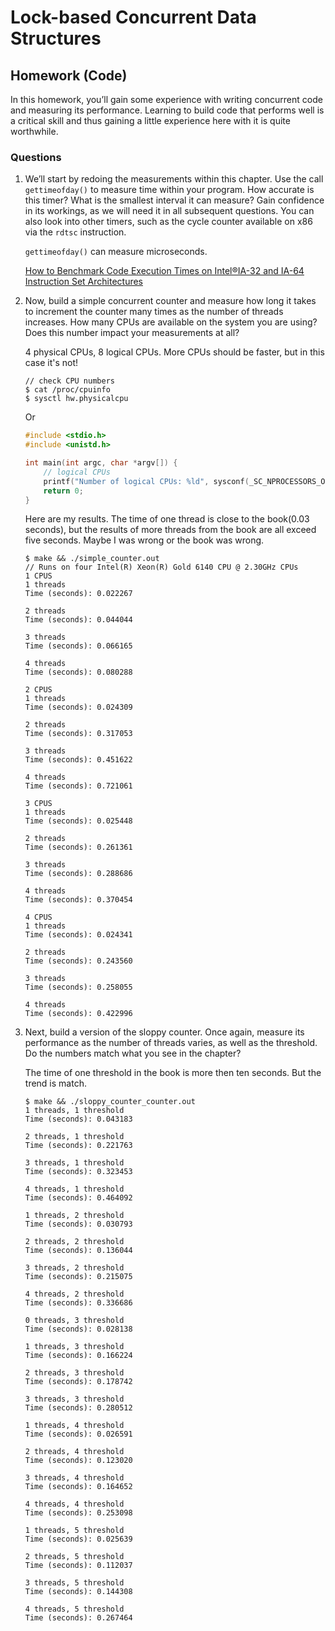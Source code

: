 # Lock-based Concurrent Data Structures

## Homework (Code)

In this homework, you’ll gain some experience with writing concurrent code and measuring its performance. Learning to build code that performs well is a critical skill and thus gaining a little experience here with it is quite worthwhile.

### Questions

1. We’ll start by redoing the measurements within this chapter. Use the call `gettimeofday()` to measure time within your program. How accurate is this timer? What is the smallest interval it can measure? Gain confidence in its workings, as we will need it in all subsequent questions. You can also look into other timers, such as the cycle counter available on x86 via the `rdtsc` instruction.

    `gettimeofday()` can measure microseconds.

    [How to Benchmark Code Execution Times on Intel®IA-32 and IA-64 Instruction Set Architectures](https://www.intel.com/content/dam/www/public/us/en/documents/white-papers/ia-32-ia-64-benchmark-code-execution-paper.pdf)

2. Now, build a simple concurrent counter and measure how long it takes to increment the counter many times as the number of threads increases. How many CPUs are available on the system you are using? Does this number impact your measurements at all?

    4 physical CPUs, 8 logical CPUs. More CPUs should be faster, but in this case it's not!

    ```
    // check CPU numbers
    $ cat /proc/cpuinfo
    $ sysctl hw.physicalcpu
    ```

    Or

    ```c
    #include <stdio.h>
    #include <unistd.h>

    int main(int argc, char *argv[]) {
        // logical CPUs
        printf("Number of logical CPUs: %ld", sysconf(_SC_NPROCESSORS_ONLN));
        return 0;
    }
    ```

    Here are my results. The time of one thread is close to the book(0.03 seconds), but the results of more threads from the book are all exceed five seconds. Maybe I was wrong or the book was wrong.

    ```
    $ make && ./simple_counter.out
    // Runs on four Intel(R) Xeon(R) Gold 6140 CPU @ 2.30GHz CPUs
    1 CPUS
    1 threads
    Time (seconds): 0.022267

    2 threads
    Time (seconds): 0.044044

    3 threads
    Time (seconds): 0.066165

    4 threads
    Time (seconds): 0.080288

    2 CPUS
    1 threads
    Time (seconds): 0.024309

    2 threads
    Time (seconds): 0.317053

    3 threads
    Time (seconds): 0.451622

    4 threads
    Time (seconds): 0.721061

    3 CPUS
    1 threads
    Time (seconds): 0.025448

    2 threads
    Time (seconds): 0.261361

    3 threads
    Time (seconds): 0.288686

    4 threads
    Time (seconds): 0.370454

    4 CPUS
    1 threads
    Time (seconds): 0.024341

    2 threads
    Time (seconds): 0.243560

    3 threads
    Time (seconds): 0.258055

    4 threads
    Time (seconds): 0.422996
    ```

3. Next, build a version of the sloppy counter. Once again, measure its performance as the number of threads varies, as well as the threshold. Do the numbers match what you see in the chapter?

    The time of one threshold in the book is more then ten seconds. But the trend is match.

    ```
    $ make && ./sloppy_counter_counter.out
    1 threads, 1 threshold
    Time (seconds): 0.043183

    2 threads, 1 threshold
    Time (seconds): 0.221763

    3 threads, 1 threshold
    Time (seconds): 0.323453

    4 threads, 1 threshold
    Time (seconds): 0.464092

    1 threads, 2 threshold
    Time (seconds): 0.030793

    2 threads, 2 threshold
    Time (seconds): 0.136044

    3 threads, 2 threshold
    Time (seconds): 0.215075

    4 threads, 2 threshold
    Time (seconds): 0.336686

    0 threads, 3 threshold
    Time (seconds): 0.028138

    1 threads, 3 threshold
    Time (seconds): 0.166224

    2 threads, 3 threshold
    Time (seconds): 0.178742

    3 threads, 3 threshold
    Time (seconds): 0.280512

    1 threads, 4 threshold
    Time (seconds): 0.026591

    2 threads, 4 threshold
    Time (seconds): 0.123020

    3 threads, 4 threshold
    Time (seconds): 0.164652

    4 threads, 4 threshold
    Time (seconds): 0.253098

    1 threads, 5 threshold
    Time (seconds): 0.025639

    2 threads, 5 threshold
    Time (seconds): 0.112037

    3 threads, 5 threshold
    Time (seconds): 0.144308

    4 threads, 5 threshold
    Time (seconds): 0.267464
    ```
